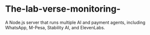 # The-lab-verse-monitoring-
A Node.js server that runs multiple AI and payment agents, including WhatsApp, M-Pesa, Stability AI, and ElevenLabs.

